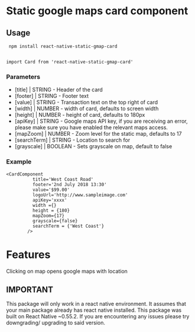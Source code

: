 # Static google maps card component

## Usage

```
 npm install react-native-static-gmap-card


import Card from 'react-native-static-gmap-card'
```


### Parameters

* [title] | STRING - Header of the card
* [footer] | STRING - Footer text
* [value] | STRING - Transaction text on the top right of card
* [width] | NUMBER - width of card, defaults to screen width
* [height] | NUMBER - height of card, defaults to 180px
* [apiKey] | STRING - Google maps API key, if you are receiving an error, please make sure you have enabled the relevant maps access.
* [mapZoom] | NUMBER - Zoom level for the static map, defaults to 17
* [searchTerm] | STRING - Location to search for
* [grayscale] | BOOLEAN - Sets grayscale on map, default to false

### Example
```
<CardComponent
          title='West Coast Road'
          footer='2nd July 2018 13:30'
          value='$99.00'
          logoUrl='http://www.sampleimage.com'
          apiKey='xxxx'
          width ={}
          height = {180}
          mapZoom={17}
          grayscale={false}
          searchTerm = {'West Coast'}
        />
```
# Features

Clicking on map opens google maps with location


## IMPORTANT
This package will only work in a react native environment. It assumes that your main package already has react native installed. This package was built on React Native ~0.55.2. If you are encountering any issues please try downgrading/ upgrading to said version.
